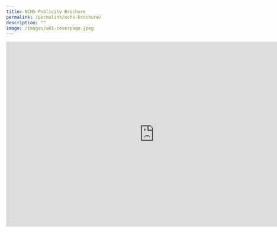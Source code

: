 ```yaml
---
title: NCHS Publicity Brochure
permalink: /permalink/nchs-brochure/
description: ""
image: /images/a01-coverpage.jpeg
---
```

<iframe src="https://docs.google.com/presentation/d/e/2PACX-1vRaPr3FKFXonA-htW7skOGwfISiK93eJYEBY6pm2DN_Zyo5Utqvol26kkxrU3IQj_95UlZ76gsTm7AO/embed?start=true&amp;loop=true&amp;delayms=60000" frameborder="0" width="800" height="500" allowfullscreen="true"></iframe>